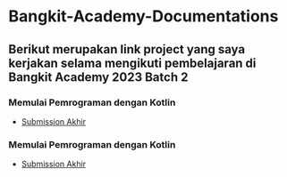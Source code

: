 # Bangkit-Academy-Documentations

## Berikut merupakan link project yang saya kerjakan selama mengikuti pembelajaran di Bangkit Academy 2023 Batch 2

### Memulai Pemrograman dengan Kotlin
- [Submission Akhir](https://github.com/AryaSuryaaa/Submission-Kotlin.git)

### Memulai Pemrograman dengan Kotlin
- [Submission Akhir](https://github.com/AryaSuryaaa/Submission-Kotlin.git)
